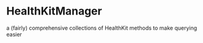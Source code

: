 # HealthKitManager
a (fairly) comprehensive collections of HealthKit methods to make querying easier
